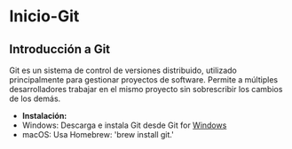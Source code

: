 # Inicio-Git
## Introducción a Git
Git es un sistema de control de versiones distribuido, utilizado principalmente para gestionar proyectos de software. Permite a múltiples desarrolladores trabajar en el mismo proyecto sin sobrescribir los cambios de los demás.
- **Instalación:**
- Windows: Descarga e instala Git desde Git for [Windows](https://gitforwindows.org/)
- macOS: Usa Homebrew: 'brew install git.'

